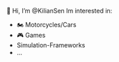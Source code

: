 👋 Hi, I’m @KilianSen
Im interested in:
- 🏍️ Motorcycles/Cars
- 🎮 Games
- Simulation-Frameworks
- ...
